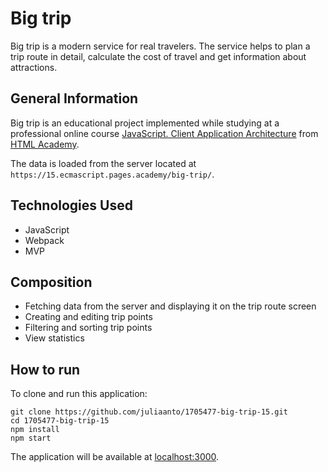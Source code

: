 # Big trip
Big trip is a modern service for real travelers. The service helps to plan a trip route in detail, calculate the cost of travel and get information about attractions.


## General Information
Big trip is an educational project implemented while studying at a professional online course [JavaScript. Client Application Architecture](https://htmlacademy.ru/intensive/ecmascript) from [HTML Academy](https://htmlacademy.ru/).

The data is loaded from the server located at `https://15.ecmascript.pages.academy/big-trip/`.


## Technologies Used
- JavaScript
- Webpack
- MVP


## Сomposition
- Fetching data from the server and displaying it on the trip route screen
- Creating and editing trip points
- Filtering and sorting trip points
- View statistics


## How to run
To clone and run this application:

```
git clone https://github.com/juliaanto/1705477-big-trip-15.git
cd 1705477-big-trip-15
npm install
npm start
```
The application will be available at [localhost:3000](http://localhost:3000).
